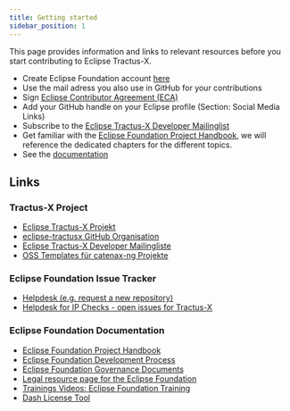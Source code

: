 ```yaml
---
title: Getting started
sidebar_position: 1
---
```


This page provides information and links to relevant resources before you start contributing to Eclipse Tractus-X.

- Create Eclipse Foundation account [here](https://accounts.eclipse.org/user/register)
- Use the mail adress you also use in GitHub for your contributions
- Sign [Eclipse Contributor Agreement (ECA)](https://www.eclipse.org/legal/ECA.php)
- Add your GitHub handle on your Eclipse profile (Section: Social Media Links)
- Subscribe to the [Eclipse Tractus-X Developer Mailinglist](https://accounts.eclipse.org/mailing-list/tractusx-dev)
- Get familiar with the [Eclipse Foundation Project Handbook](https://www.eclipse.org/projects/handbook/), we will reference the dedicated chapters for the different topics.
- See the [documentation](#eclipse-foundation-documentation)

## Links

### Tractus-X Project

- [Eclipse Tractus-X Projekt](https://projects.eclipse.org/projects/automotive.tractusx)
- [eclipse-tractusx GitHub Organisation](https://github.com/eclipse-tractusx)
- [Eclipse Tractus-X Developer Mailingliste](https://accounts.eclipse.org/mailing-list/tractusx-dev)
- [OSS Templates für catenax-ng Projekte](https://github.com/catenax-ng/foss-example)

### Eclipse Foundation Issue Tracker

- [Helpdesk (e.g. request a new repository)](https://gitlab.eclipse.org/eclipsefdn/helpdesk/-/issues/?sort=created_date&state=opened)
- [Helpdesk for IP Checks - open issues for Tractus-X](https://gitlab.eclipse.org/eclipsefdn/emo-team/iplab/-/issues/?search=automotive.tractusx&sort=created_date&state=opened&first_page_size=20)

### Eclipse Foundation Documentation

- [Eclipse Foundation Project Handbook](https://www.eclipse.org/projects/handbook/)
- [Eclipse Foundation Development Process](https://www.eclipse.org/projects/dev_process/)
- [Eclipse Foundation Governance Documents](https://www.eclipse.org/org/documents/)
- [Legal resource page for the Eclipse Foundation](https://www.eclipse.org/legal/)
- [Trainings Videos: Eclipse Foundation Training](https://www.eclipse.org/projects/training/)
- [Dash License Tool](https://github.com/eclipse/dash-licenses)
